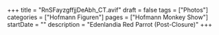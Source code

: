 +++
title = "RnSFayzgffjjDeAbh_CT.avif"
draft = false
tags = ["Photos"]
categories = ["Hofmann Figuren"]
pages = ["Hofmann Monkey Show"]
startDate = ""
description = "Edenlandia Red Parrot (Post-Closure)"
+++
